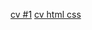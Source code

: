 [cv #1](https://github.com/PolinaSoroko/rsschool-cv/blob/gh-pages/cv.md)
[cv html css](https://GITHUB-USERNAME.github.io/rsschool-cv/)